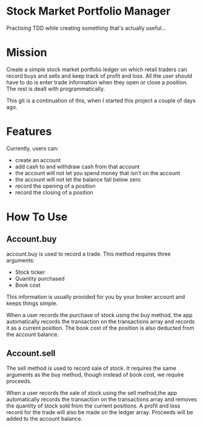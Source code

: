 # Stock Market Portfolio Manager

Practising TDD while creating something that's actually useful...

# Mission

Create a simple stock market portfolio ledger on which retail traders can record buys and sells and keep track of profit and loss.
All the user should have to do is enter trade information when they open or close a position. The rest is dealt with programmatically.

This git is a continuation of this, when I started this project a couple of days ago.

# Features

Currently, users can:

- create an account
- add cash to and withdraw cash from that account
- the account will not let you spend money that isn't on the account
- the account will not let the balance fall below zero
- record the opening of a position
- record the closing of a position

# How To Use

## Account.buy

account.buy is used to record a trade. 
This method requires three arguments:

- Stock ticker
- Quantity purchased
- Book cost

This information is usually provided for you by your broker account and keeps things simple.

When a user records the purchase of stock using the buy method, the app automatically records the transaction on the transactions array and records it as a current position. The book cost of the position is also deducted from the account balance.

## Account.sell

The sell method is used to record sale of stock.
It requires the same arguments as the buy method, though instead of book cost, we require proceeds.

When a user records the sale of stock using the sell method,the app automatically records the transaction on the transactions array and removes the quantity of stock sold from the current positions. A profit and loss record for the trade will also be made on the ledger array. Proceeds will be added to the account balance.
